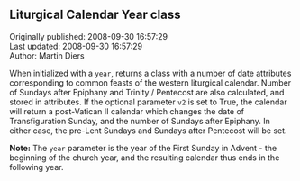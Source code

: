 ## Liturgical Calendar Year class  
Originally published: 2008-09-30 16:57:29  
Last updated: 2008-09-30 16:57:29  
Author: Martin Diers  
  
When initialized with a `year`, returns a class with a number of date attributes corresponding to common feasts of the western liturgical calendar. Number of Sundays after Epiphany and Trinity / Pentecost are also calculated, and stored in attributes. If the optional parameter `v2` is set to True, the calendar will return a post-Vatican II calendar which changes the date of Transfiguration Sunday, and the number of Sundays after Epiphany. In either case, the pre-Lent Sundays and Sundays after Pentecost will be set.

**Note:** The `year` parameter is the year of the First Sunday in Advent - the beginning of the church year, and the resulting calendar thus ends in the following year.